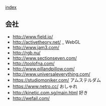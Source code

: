 [index](https://github.com/kitasenjudesign/bookmarks/blob/master/README.md)

## 会社
* http://www.field.io/
* http://activetheory.net/ _ WebGL
* http://www.jam3.com/
* http://rgb.nu/
* http://www.sectionseven.com/
* http://toolofna.com/ 
* http://www.pillandpillow.com/
* http://www.universaleverything.com/  
* https://studiomoniker.com/ アムステルダム
* https://www.netro.cc/ おしゃれ
* http://kinetic.com.sg/main.html 好き
* http://wefail.com/

